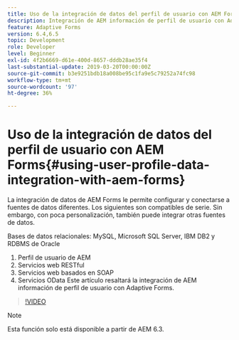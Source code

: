 ```yaml
---
title: Uso de la integración de datos del perfil de usuario con AEM Forms
description: Integración de AEM información de perfil de usuario con Adaptive Forms
feature: Adaptive Forms
version: 6.4,6.5
topic: Development
role: Developer
level: Beginner
exl-id: 4f2b6669-d61e-400d-8657-dddb28ae35f4
last-substantial-update: 2019-03-20T00:00:00Z
source-git-commit: b3e9251bdb18a008be95c1fa9e5c79252a74fc98
workflow-type: tm+mt
source-wordcount: '97'
ht-degree: 36%

---
```


# Uso de la integración de datos del perfil de usuario con AEM Forms{#using-user-profile-data-integration-with-aem-forms}

La integración de datos de AEM Forms le permite configurar y conectarse a fuentes de datos diferentes. Los siguientes son compatibles de serie. Sin embargo, con poca personalización, también puede integrar otras fuentes de datos.

Bases de datos relacionales: MySQL, Microsoft SQL Server, IBM DB2 y RDBMS de Oracle

1. Perfil de usuario de AEM
1. Servicios web RESTful
1. Servicios web basados en SOAP
1. Servicios OData Este artículo resaltará la integración de AEM información de perfil de usuario con Adaptive Forms.

>[!VIDEO](https://video.tv.adobe.com/v/17432?quality=12&learn=on)

>[!NOTE]
>
>Esta función solo está disponible a partir de AEM 6.3.
